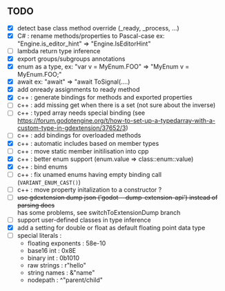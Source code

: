 ## TODO
- [x] detect base class method override (_ready, _process, ...)
- [x] C# : rename methods/properties to Pascal-case ex: "Engine.is_editor_hint" => "Engine.IsEditorHint"
- [ ] lambda return type inference
- [x] export groups/subgroups annotations
- [x] enum as a type, ex: "var v = MyEnum.FOO" => "MyEnum v = MyEnum.FOO;"
- [x] await ex: "await" => "await ToSignal(....)
- [x] add onready assignments to ready method
- [x] c++ : generate bindings for methods and exported properties
- [ ] c++ : add missing get when there is a set (not sure about the inverse) 
- [ ] c++ : typed array needs special binding (see https://forum.godotengine.org/t/how-to-set-up-a-typedarray-with-a-custom-type-in-gdextension/37652/3)
- [ ] c++ : add bindings for overloaded methods
- [x] c++ : automatic includes based on member types
- [ ] c++ : move static member initilisation into cpp
- [x] c++ : better enum support (enum.value => class::enum::value)
- [x] c++ : bind enums
- [ ] c++ : fix unamed enums having empty binding call (```VARIANT_ENUM_CAST()```)
- [ ] c++ : move property initalization to a constructor ?  
- [ ] <del>use gdextension dump json ('godot --dump-extension-api') instead of parsing docs</del>  
      has some problems, see switchToExtensionDump branch
- [ ] support user-defined classes in type inference
- [x] add a setting for double or float as default floating point data type
- [ ] special literals :
  * floating exponents : 58e-10
  * base16 int : 0x8E
  * binary int : 0b1010
  * raw strings : r"hello"
  * string names : &"name"
  * nodepath : ^"parent/child"
